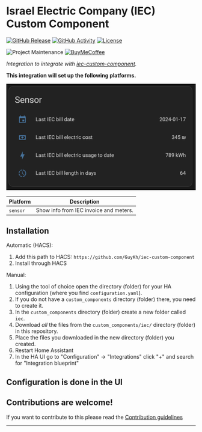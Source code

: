# Israel Electric Company (IEC) Custom Component

[![GitHub Release][releases-shield]][releases]
[![GitHub Activity][commits-shield]][commits]
[![License][license-shield]](LICENSE)

![Project Maintenance][maintenance-shield]
[![BuyMeCoffee][buymecoffeebadge]][buymecoffee]


_Integration to integrate with [iec-custom-component][iec-custom-component]._

**This integration will set up the following platforms.**

![Example Image][exampleimg]


Platform | Description
-- | --
`sensor` | Show info from IEC invoice and meters.

## Installation

Automatic (HACS):
1. Add this path to HACS: `https://github.com/GuyKh/iec-custom-component`
2. Install through HACS

Manual:
1. Using the tool of choice open the directory (folder) for your HA configuration (where you find `configuration.yaml`).
1. If you do not have a `custom_components` directory (folder) there, you need to create it.
1. In the `custom_components` directory (folder) create a new folder called `iec`.
1. Download _all_ the files from the `custom_components/iec/` directory (folder) in this repository.
1. Place the files you downloaded in the new directory (folder) you created.
1. Restart Home Assistant
1. In the HA UI go to "Configuration" -> "Integrations" click "+" and search for "Integration blueprint"

## Configuration is done in the UI

<!---->

## Contributions are welcome!

If you want to contribute to this please read the [Contribution guidelines](CONTRIBUTING.md)

***

[iec-custom-component]: https://github.com/guykh/iec-custom-component
[buymecoffee]: https://www.buymeacoffee.com/guykh
[buymecoffeebadge]: https://img.shields.io/badge/buy%20me%20a%20coffee-donate-yellow.svg?style=for-the-badge
[commits-shield]: https://img.shields.io/github/commit-activity/y/guykh/iec-custom-component.svg?style=for-the-badge
[commits]: https://github.com/guykh/iec-custom-component/commits/main
[exampleimg]: example.png
[license-shield]: https://img.shields.io/github/license/guykh/iec-custom-component.svg?style=for-the-badge
[maintenance-shield]: https://img.shields.io/badge/maintainer-Guy%20Khmelnitsky%20%40GuyKh-blue.svg?style=for-the-badge
[releases-shield]: https://img.shields.io/github/release/guykh/iec-custom-component.svg?style=for-the-badge
[releases]: https://github.com/guykh/iec-custom-component/releases
